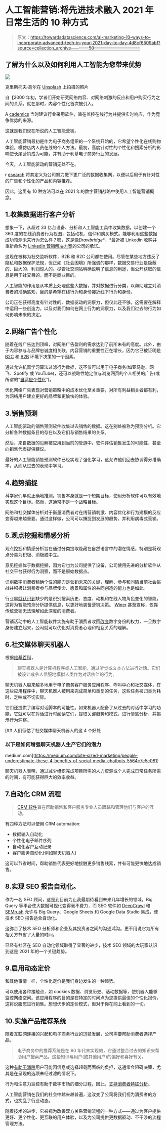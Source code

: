 # 人工智能营销:将先进技术融入 2021 年日常生活的 10 种方式

> 原文：<https://towardsdatascience.com/ai-marketing-10-ways-to-incorporate-advanced-tech-in-your-2021-day-to-day-4d8cf6509abf?source=collection_archive---------50----------------------->

## 了解为什么以及如何利用人工智能为您带来优势

![](img/0695ddb75a5ee4e0d01e2a760512303b.png)

克里斯托夫·高尔在 [Unsplash](https://unsplash.com?utm_source=medium&utm_medium=referral) 上拍摄的照片

自【2000 年初，学者们开始研究网络内容、对网络刺激的反应和用户购买行为之间的关系。就在那时，内容个性化首次被引入。

A [cademics](https://www.jstor.org/stable/25148757) 当时建议行业采用软件，旨在监控在线行为并提供实时响应，作为竞争优势的来源。

这就是我们现在所说的人工智能营销。

人工智能营销最初是作为电子商务组织的一个系统开始的，它希望个性化在线购物体验，模仿店内人员在线的个人方法。最初，高度针对性的个性化和搜索分析的影响使长尾营销成为可能，并有助于利基电子商务行业的发展。

今天，人工智能驱动的营销无处不在。

r [esearch](https://dl.acm.org/doi/abs/10.1145/306101.306124) 将其定义为公司努力撒下更广泛的数据收集网，以便以后用于有针对性的广告和个性化的产品和内容推荐。

因此，这里有 10 种方法可以在 2021 年的数字营销战略中使用人工智能营销概念。

## 1.收集数据进行客户分析

想象一下，从超过 33 亿台设备、分析和人工智能工具中收集数据，以创建一个 360 度的在线消费者行为视图，包括动机、信仰和购买模式。能够利用这些数据成功预测未来行为怎么样？嗯，这是像[*Drawbridge*](https://www.linkedin.com/company/drawbridge-inc-)*，*最近被 Linkedin 收购并重新命名为 [LinkedIn 营销解决方案](https://business.linkedin.com/marketing-solutions)的公司的承诺。

这现在被称为社交监听软件，B2B 和 B2C 公司都在使用。尽管在某些地方违反了隐私和数据保护法规，但正如《社会困境》所强调的那样，数据交易行业是隐蔽的、巨大的、利润惊人的。尽管社交网站明确说明了信息的用途，但公开获取的信息是用于社交目的，而不是商业目的。

人工智能的作用是从本质上处理这些大数据，并对数据进行分类，以帮助建立对消费者的准确感知，目的是希望在线行为和身份接近线下行为和身份。

公司正在获得高度有针对性的、数据驱动的洞察力，但仅此还不够。这需要在解释中运用一些创造力，以及对我们如何在网上行为的洞察力，以及我们过去的行为如何影响未来的决定。

## 2.网络广告个性化

随着在线广告达到顶峰，对网络广告盈利的需求达到了前所未有的高度。此外，由于内容参与与品牌忠诚度相关联，内容营销的重要性正在增长，因为它已被证明是 [B2C](https://www.emerald.com/insight/content/doi/10.1108/10662240110397017/full/html) 和 [B2B](https://www.emerald.com/insight/content/doi/10.1108/JRIM-02-2014-0013/full/html?journalCode=jrim) 环境下决策的一个因素。

通过允许机器学习算法过滤行为数据，这不仅可以用于电子商务(如亚马逊、网飞、Spotify 或 YouTube)，还可以战略性地定位与浏览网页的个人相关的广告(或所谓的“[自适应个性化](https://www.sciencedirect.com/science/article/pii/S0020025507000229)”)。

优化网络广告表现对营销策略中的成本优化至关重要，对所有利益相关者都有利，为网络用户建立更好的品牌和更愉快的体验。

## 3.销售预测

人工智能驱动的销售预测软件收集过去销售的数据。这在别处被称为预测分析。它分析各种数据条目的存在以及它们与销售结果的关系。

然后，来自数据的见解被应用到当前的管道中，软件评估销售发生的可能性，甚至向销售代表提供建议。

最好的人工智能销售预测软件已经实现了强化学习，这允许他们回去协调得分准确率，从而从过去的表现中学习。

## 4.趋势捕捉

科学家们早就正确地推测，销售本身就是一个短期目标，使用分析软件可以有效地实现这个目标。然而，这通常不是一个战略目标。

网络和社交媒体分析对于衡量消费者对在线营销刺激、内容优化和行为建模的反应变得越来越重要。通过这样做，公司可以捕捉到发展的趋势，并利用病毒式营销。

## 5.观点挖掘和情感分析

观点挖掘和情感分析旨在通过分类提取隐藏在自然语言中的潜在情感，特别是将观点分类为积极、消极或中立。

意见挖掘优于数据挖掘，因为它也为公司提供了设备，公司使用先进的分析软件从社交平台获得行为洞察，而不是原始数据点。

识别数字消费者精确个性的能力是营销未来的关键，理解、参与和同情当前社会挑战并积极让消费者参与品牌使命、愿景和属性的共同创造的能力也是如此。

行业[早就认识到](https://search.proquest.com/docview/194195752?pq-origsite=gscholar&fromopenview=true)缺少的是识别搜索历史、态度、动机和在线人物角色变化的智能，这将为智能预测分析提供信息，以更好地装备营销决策。 [Winer](https://www.sciencedirect.com/science/article/abs/pii/S1094996809000383) 甚至宣称，仅靠传统营销无法理解如此深度的消费者。

营销活动中的人工智能软件实施有助于消费者收回[改变](https://journals.sagepub.com/doi/abs/10.1177/0276146704263920)数字身份的权力，一旦数字身份建立起来，公司就可以优化对消费者心理和相互关系的理解。

## 6.社交媒体聊天机器人

根据[维基百科](https://en.wikipedia.org/wiki/Chatbot)，

> 聊天机器人是计算机程序或人工智能，通过听觉或文本方法进行对话。它们被设计成令人信服地模拟人类作为对话伙伴的行为。

聊天机器人越来越多地用于电子商务客户服务应用程序、呼叫中心和社交媒体，在这些应用程序中，聊天机器人被用来完成简单和重复的任务，这些任务被归类为耗时、乏味或不切实际。

它们还提供了编写对话脚本的可能性。如果机器人配备了从过去的对话中学习的功能，它就可以在对话进行时阅读它们，提取关键趋势和模式，进行情感分析，并揭示行为洞察。

[](https://medium.com/bite-sized-marketing/people-underestimate-these-4-benefits-of-social-media-chatbots-5564c7c5c081) [## 人们低估了社交媒体聊天机器人的这 4 个好处

### 以下是如何增强聊天机器人生产它们的潜力

medium.com](https://medium.com/bite-sized-marketing/people-underestimate-these-4-benefits-of-social-media-chatbots-5564c7c5c081) 

聊天机器人表明，通过减少组织完成项目所需的人力资源或个人完成日常任务所需的时间，有可能获得巨大的效率收益。

## 7.自动化 CRM 流程

> [CRM 软件](https://dynamics.microsoft.com/en-us/crm/what-is-crm/)旨在帮助销售和客户服务专业人员跟踪和管理他们与客户的互动。

有四种方法可以使用 CRM automation:

*   数据输入自动化
*   个性化电子邮件序列
*   自动化客户互动记录
*   客户服务自动化(例如聊天机器人)

这可以节省时间，帮助销售代表更好地接触更多销售线索，并有可能更快地达成销售。

## 8.实现 SEO 报告自动化。

作为一名 SEO 顾问，这是到目前为止我最期待看到未来几年增长的领域。Big Query 等平台使大数据可视化变得毫不费力，而 SEO 软件如 [DeepCrawl](https://medium.com/u/974833f5f8c8?source=post_page-----4d8cf6509abf--------------------------------) 和 [SEMrush](https://medium.com/u/66ea53c1199c?source=post_page-----4d8cf6509abf--------------------------------) 允许与 Big Query、Google Sheets 和 Google Data Studio 集成，使技术 SEO 报告适合自动化。

这弥合了技术 SEO 分析师和企业及其投资者之间的沟通鸿沟。更不用说它为所有相关方节省了大量的时间。

已经有社区在 SEO 自动化领域取得了显著的进步，技术 SEO 领域的大玩家认识到这是 2021 年的一个关键趋势。

## 9.启用动态定价

和其他事情一样，个性化定价是我们身边发生的一种趋势。

可以使用各种接触点，如 cookies 数据、浏览历史、活动数据等，使机器人能够监控网络空间。该应用程序的目的是在特定的时间点为您提供最佳的个性化报价，这将说服您进行销售。想想优步的定价模式，但对于你在网上看到的一切。

## 10.实施产品推荐系统

随着互联网连接的兴起和电子商务行业的迅猛发展，公司需要帮助消费者选择产品。

> 电子商务中的推荐系统是在 90 年代末实现的，它通过整合过去的知识来帮助用户搜索产品，这些知识与用户(或其他用户)的偏好和喜好有关。

这种[有助于消除](https://www.sciencedirect.com/science/article/pii/S1110866515000341)用户可能因信息或选择超载而面临的负担，这通常会阻碍决策，尤其是在呈现的选项未经过滤的情况下。

行为和注意力监控有助于数字市场的细分过程，因此，[支持消费者特征分析](https://journals.sagepub.com/doi/abs/10.1177/0276146704263920)。

人工智能营销在我们的社会中越来越普遍，这改变了公司将我们视为消费者的方式，也扰乱了行业动态。

随着技术的进步，它被视为改善双方关系营销流程的一种方式——通过为客户提供更好、更个性化、更互联的用户体验，以及为公司提供更数据驱动、不干涉的流程管理方法。